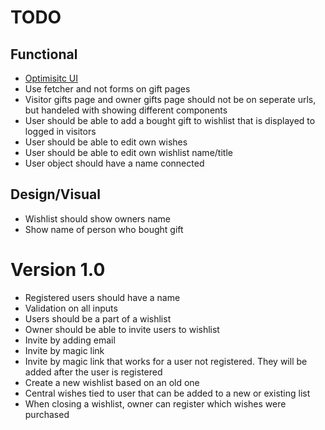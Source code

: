# TODO

## Functional

- [Optimisitc UI](https://remix.run/docs/en/v1/guides/optimistic-ui)
- Use fetcher and not forms on gift pages
- Visitor gifts page and owner gifts page should not be on seperate urls, but handeled with showing different components
- User should be able to add a bought gift to wishlist that is displayed to logged in visitors
- User should be able to edit own wishes
- User should be able to edit own wishlist name/title
- User object should have a name connected


## Design/Visual

- Wishlist should show owners name
- Show name of person who bought gift

# Version 1.0

- Registered users should have a name
- Validation on all inputs
- Users should be a part of a wishlist
- Owner should be able to invite users to wishlist
- Invite by adding email
- Invite by magic link
- Invite by magic link that works for a user not registered. They will be added after the user is registered
- Create a new wishlist based on an old one
- Central wishes tied to user that can be added to a new or existing list
- When closing a wishlist, owner can register which wishes were purchased